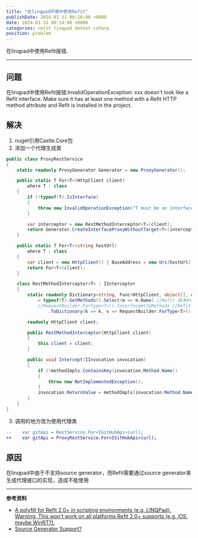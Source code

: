 ```yaml
---
title: "在linqpad环境中使用Refit"
publishDate: 2024-01-31 00:26:00 +0800
date: 2024-01-31 00:14:08 +0800
categories: refit linqpad dotnet csharp
position: problem
---
```


在linqpad中使用Refit报错.

---

<div id="toc"></div>

## 问题

在linqpad中使用Refit报错:InvalidOperationException: xxx doesn't look like a Refit interface. Make sure it has at least one method with a Refit HTTP method attribute and Refit is installed in the project.

## 解决

1. nuget引用Castle.Core包
2. 添加一个代理生成类

```c#
public class ProxyRestService
{
	static readonly ProxyGenerator Generator = new ProxyGenerator();

	public static T For<T>(HttpClient client)
		where T : class
	{
		if (!typeof(T).IsInterface)
		{
			throw new InvalidOperationException("T must be an interface.");
		}

		var interceptor = new RestMethodInterceptor<T>(client);
		return Generator.CreateInterfaceProxyWithoutTarget<T>(interceptor);
	}

	public static T For<T>(string hostUrl)
		where T : class
	{
		var client = new HttpClient() { BaseAddress = new Uri(hostUrl) };
		return For<T>(client);
	}

	class RestMethodInterceptor<T> : IInterceptor
	{
		static readonly Dictionary<string, Func<HttpClient, object[], object>> methodImpls
			= typeof(T).GetMethods().Select(m => m.Name) //Refit 版本4+
			//RequestBuilder.ForType<T>().InterfaceHttpMethods //Refit 版本4-
				.ToDictionary(k => k, v => RequestBuilder.ForType<T>().BuildRestResultFuncForMethod(v));

		readonly HttpClient client;

		public RestMethodInterceptor(HttpClient client)
		{
			this.client = client;
		}

		public void Intercept(IInvocation invocation)
		{
			if (!methodImpls.ContainsKey(invocation.Method.Name))
			{
				throw new NotImplementedException();
			}
			invocation.ReturnValue = methodImpls[invocation.Method.Name](client, invocation.Arguments);
		}
	}
}
```

3. 调用的地方改为使用代理类

```diff
--    var gitApi = RestService.For<IGitHubApi>(url);
++    var gitApi = ProxyRestService.For<IGitHubApi>(url);
```

## 原因

在linqpad中由于不支持source generator，而Refit需要通过source generator来生成代理接口的实现，造成不能使用

---

**参考资料**

- [A polyfill for Refit 2.0+ in scripting environments (e.g. LINQPad). Warning: This won't work on all platforms Refit 2.0+ supports (e.g. iOS, maybe WinRT?).](https://gist.github.com/bennor/c73870e810f8245b2b1d)
- [Source Generator Support?](https://forum.linqpad.net/discussion/2396/source-generator-support)
